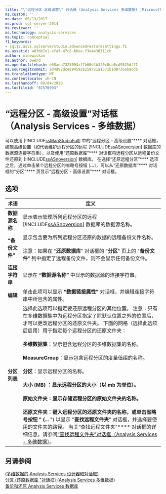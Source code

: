 ```yaml
---
title: "\"远程分区-高级设置\" 对话框 (Analysis Services 多维数据) |Microsoft Docs"
ms.custom: ''
ms.date: 06/13/2017
ms.prod: sql-server-2014
ms.reviewer: ''
ms.technology: analysis-services
ms.topic: conceptual
f1_keywords:
- sql12.asvs.sqlserverstudio.advancedrestoresettings.f1
ms.assetid: a03bb7e1-efaf-47c8-b0ee-f3e4438311cb
author: minewiskan
ms.author: owend
ms.openlocfilehash: e68aea7325094af7b60d4b3f0c8ca0cd9525df71
ms.sourcegitcommit: ad4d92dce894592a259721a1571b1d8736abacdb
ms.translationtype: MT
ms.contentlocale: zh-CN
ms.lasthandoff: 08/04/2020
ms.locfileid: "87576993"
---
```

# <a name="remote-partitions---advanced-settings-dialog-box-analysis-services---multidimensional-data"></a>“远程分区 - 高级设置”对话框（Analysis Services - 多维数据）
  可以使用 [!INCLUDE[ssManStudioFull](../includes/ssmanstudiofull-md.md)] 中的“远程分区 - 高级设置”**** 对话框，编辑高级设置（如代表维护远程分区的远程 [!INCLUDE[ssASnoversion](../includes/ssasnoversion-md.md)] 数据库的数据源连接字符串），以及使用“还原数据库”**** 对话框将远程分区从远程备份文件还原到 [!INCLUDE[ssASnoversion](../includes/ssasnoversion-md.md)] 数据库。 在选择“还原远程分区”**** 选项之后，通过单击某个远程分区的省略号按钮 (**...**)，可以从“还原数据库”**** 对话框的“分区”**** 页显示“远程分区 - 高级设置”**** 对话框。  
  
## <a name="options"></a>选项  
  
|术语|定义|  
|----------|----------------|  
|**数据源名称**|显示表示管理所列远程分区的远程 [!INCLUDE[ssASnoversion](../includes/ssasnoversion-md.md)] 数据库的数据源名称。|  
|**“备份文件”**|显示包含要为所列远程分区还原的数据的远程备份文件名称。<br /><br /> 注意：如果在 "**还原数据库**" 对话框的 "**分区**" 页上的 "**备份文件**" 列中指定了远程备份文件，则不会显示任何备份文件。|  
|**连接字符串**|显示在 **“数据源名称”** 中显示的数据源的连接字符串。|  
|**编辑**|单击此项可以显示 **“数据链接属性”** 对话框，并编辑连接字符串中所包含的属性。|  
|**分区列表**|选择此选项可以指定要还原远程分区的其他位置。 注意：只有在多维数据集中为远程分区指定了除默认位置之外的位置后，才可以更改远程分区的还原文件夹。 下面的网格（选择此选项后启用）用于指定每个远程分区的还原文件夹：<br /><br /> **多维数据集**：显示包含远程分区的多维数据集的名称。<br /><br /> **MeasureGroup**：显示包含远程分区的度量值组的名称。<br /><br /> **分区**：显示远程分区的名称。<br /><br /> **大小 (MB) **：显示远程分区的大小（以 mb 为单位）。<br /><br /> **原始文件夹**：显示存储远程分区的原始文件夹的名称。<br /><br /> **还原文件夹**：键入远程分区的还原文件夹的名称，或单击省略号按钮 " (**...** ") 以显示 "**查找远程文件夹**" 对话框，并选择要使用的文件夹的路径。 有关“查找远程文件夹”**** 对话框的详细信息，请参阅[“查找远程文件夹”对话框（Analysis Services - 多维数据）](browse-for-remote-folder-dialog-box-analysis-services-multidimensional-data.md)。|  
  
## <a name="see-also"></a>另请参阅  
 [&#40;多维数据的 Analysis Services 设计器和对话框&#41;](analysis-services-designers-and-dialog-boxes-multidimensional-data.md)   
 [分区 &#40;还原数据库 "对话框&#41; &#40;Analysis Services 多维数据&#41;](partitions-restore-database-dialog-box-analysis-services-multidimensional-data.md)   
 [备份和还原 Analysis Services 数据库](multidimensional-models/backup-and-restore-of-analysis-services-databases.md)  
  
  
